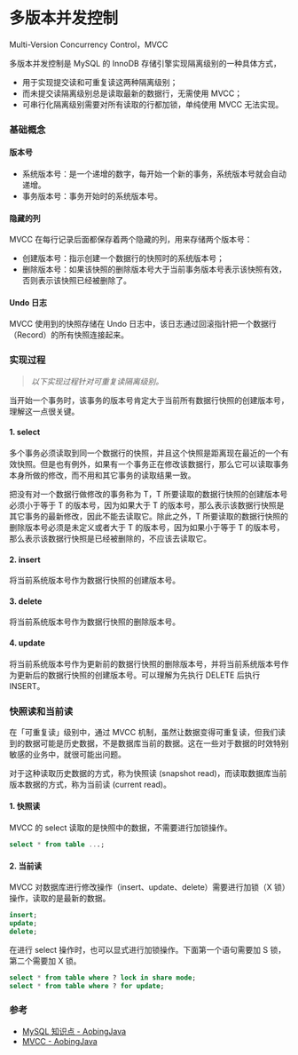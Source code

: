 # 多版本并发控制

Multi-Version Concurrency Control，MVCC

多版本并发控制是 MySQL 的 InnoDB 存储引擎实现隔离级别的一种具体方式，
- 用于实现提交读和可重复读这两种隔离级别；
- 而未提交读隔离级别总是读取最新的数据行，无需使用 MVCC；
- 可串行化隔离级别需要对所有读取的行都加锁，单纯使用 MVCC 无法实现。

### 基础概念

#### 版本号
- 系统版本号：是一个递增的数字，每开始一个新的事务，系统版本号就会自动递增。
- 事务版本号：事务开始时的系统版本号。

#### 隐藏的列
MVCC 在每行记录后面都保存着两个隐藏的列，用来存储两个版本号：
- 创建版本号：指示创建一个数据行的快照时的系统版本号；
- 删除版本号：如果该快照的删除版本号大于当前事务版本号表示该快照有效，否则表示该快照已经被删除了。

#### Undo 日志
MVCC 使用到的快照存储在 Undo 日志中，该日志通过回滚指针把一个数据行（Record）的所有快照连接起来。


### 实现过程

> *以下实现过程针对可重复读隔离级别。*

当开始一个事务时，该事务的版本号肯定大于当前所有数据行快照的创建版本号，理解这一点很关键。

#### 1. select 
多个事务必须读取到同一个数据行的快照，并且这个快照是距离现在最近的一个有效快照。但是也有例外，如果有一个事务正在修改该数据行，那么它可以读取事务本身所做的修改，而不用和其它事务的读取结果一致。

把没有对一个数据行做修改的事务称为 T，T 所要读取的数据行快照的创建版本号必须小于等于 T 的版本号，因为如果大于 T 的版本号，那么表示该数据行快照是其它事务的最新修改，因此不能去读取它。除此之外，T 所要读取的数据行快照的删除版本号必须是未定义或者大于 T 的版本号，因为如果小于等于 T 的版本号，那么表示该数据行快照是已经被删除的，不应该去读取它。

#### 2. insert
将当前系统版本号作为数据行快照的创建版本号。

#### 3. delete
将当前系统版本号作为数据行快照的删除版本号。

#### 4. update
将当前系统版本号作为更新前的数据行快照的删除版本号，并将当前系统版本号作为更新后的数据行快照的创建版本号。可以理解为先执行 DELETE 后执行 INSERT。

### 快照读和当前读
在「可重复读」级别中，通过 MVCC 机制，虽然让数据变得可重复读，但我们读到的数据可能是历史数据，不是数据库当前的数据。这在一些对于数据的时效特别敏感的业务中，就很可能出问题。

对于这种读取历史数据的方式，称为快照读 (snapshot read)，而读取数据库当前版本数据的方式，称为当前读 (current read)。

#### 1. 快照读
MVCC 的 select 读取的是快照中的数据，不需要进行加锁操作。
```sql
select * from table ...;
```

#### 2. 当前读
MVCC 对数据库进行修改操作（insert、update、delete）需要进行加锁（X 锁）操作，读取的是最新的数据。
```sql
insert;
update;
delete;
```

在进行 select 操作时，也可以显式进行加锁操作。下面第一个语句需要加 S 锁，第二个需要加 X 锁。
```sql
select * from table where ? lock in share mode;
select * from table where ? for update;
```

### 参考
- [MySQL 知识点 - AobingJava](https://mp.weixin.qq.com/s/J3kCOJwyv2nzvI0_X0tlnA)
- [MVCC - AobingJava](https://mp.weixin.qq.com/s/CZHuGT4sKs_QHD_bv3BfAQ)